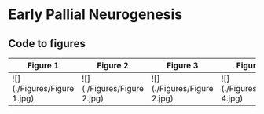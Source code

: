 # Early Pallial Neurogenesis

## Code to figures

| Figure 1               | Figure 2               | Figure 3               | Figure 4               | Figure 5               | Figure 6               | Figure 7               | Figure 8               |
|------------------------|------------------------|------------------------|------------------------|------------------------|------------------------|------------------------|------------------------|
| ![](./Figures/Figure 1.jpg) | ![](./Figures/Figure 2.jpg) | ![](./Figures/Figure 2.jpg) | ![](./Figures/Figure 4.jpg) | ![](./Figures/Figure 5.jpg) | ![](./Figures/Figure 6.jpg) | ![](./Figures/Figure 7.jpg) | ![](./Figures/Figure 8.jpg) |

